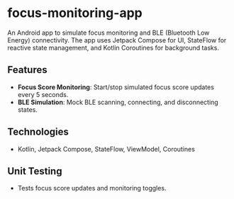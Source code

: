 # focus-monitoring-app

An Android app to simulate focus monitoring and BLE (Bluetooth Low Energy) connectivity. The app uses Jetpack Compose for UI, StateFlow for reactive state management, and Kotlin Coroutines for background tasks.

## Features

- **Focus Score Monitoring**: Start/stop simulated focus score updates every 5 seconds.
- **BLE Simulation**: Mock BLE scanning, connecting, and disconnecting states.

## Technologies

- Kotlin, Jetpack Compose, StateFlow, ViewModel, Coroutines

## Unit Testing

- Tests focus score updates and monitoring toggles.
